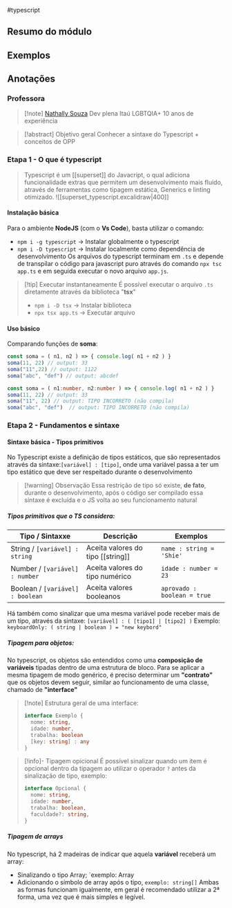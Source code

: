 #typescript

## Resumo do módulo

## Exemplos

## Anotações
### Professora
> [!note] [Nathally Souza](github.com/nathyts)
 > Dev plena Itaú
> LGBTQIA+
> 10 anos de experiência 

> [!abstract] Objetivo geral
> Conhecer a sintaxe do Typescript + conceitos de OPP

### Etapa 1 - O que é typescript
> Typescript é um [[superset]] do Javacript, o qual adiciona funcionalidade extras que permitem um desenvolvimento mais fluido, através de ferramentas como tipagem estática, Generics e linting otimizado.
> ![[superset_typescript.excalidraw|400]]

#### Instalação básica 
Para o ambiente **NodeJS** (com o **Vs Code**), basta utilizar o comando: 
- `npm i -g typescript` -> Instalar globalmente o typescript
- `npm i -D typescript` -> Instalar localmente como dependência de desenvolvimento
Os arquivos do typescript terminam em `.ts` e depende de transpilar o código para javascript puro através do comando `npx tsc app.ts` e em seguida executar o novo arquivo `app.js`.

>[!tip] Executar instantaneamente
>É possível executar o arquivo `.ts` diretamente através da biblioteca "**tsx**"
>- `npm i -D tsx` -> Instalar biblioteca
>- `npx tsx app.ts` -> Executar arquivo

#### Uso básico
Comparando funções de **soma**:
```js
const soma = ( n1, n2 ) => { console.log( n1 + n2 ) }
soma(11, 22) // output: 33
soma("11",22) // output: 1122
soma("abc", "def") // output: abcdef
```

```ts
const soma = ( n1:number, n2:number ) => { console.log( n1 + n2 ) }
soma(11, 22) // output: 33
soma("11", 22) // output: TIPO INCORRETO (não compila)
soma("abc", "def")  // output: TIPO INCORRETO (não compila)
```

### Etapa 2 - Fundamentos e sintaxe

#### Sintaxe básica - Tipos primitivos
No Typescript existe a definição de tipos estáticos, que são representados através da sintaxe:`[variável] : [tipo]`, onde uma variável passa a ter um tipo estático que deve ser respeitado durante o desenvolvimento
> [!warning] Observação
> Essa restrição de tipo só existe, **de fato**, durante o desenvolvimento, após o código ser compilado essa sintaxe é excluída e o JS volta ao seu funcionamento natural

##### Tipos primitivos que o TS considera:

| Tipo / Sintaxxe                  | Descrição                         | Exemplos                    |
| -------------------------------- | --------------------------------- | --------------------------- |
| String / `[variável] : string`   | Aceita valores do tipo [[string]] | `name : string = 'Shie'`    |
| Number / `[variável] : number`   | Aceita valores do tipo numérico   | `idade : number = 23`       |
| Boolean / `[variável] : boolean` | Aceita valores booleanos          | `aprovado : boolean = true` |

Há também como sinalizar que uma mesma variável pode receber mais de um tipo, através da sintaxe: `[variável] : ( [tipo1] | [tipo2] )`
	Exemplo: `keyboardOnly: ( string | boolean ) = "new keybord"`

##### Tipagem para objetos:
No typescript, os objetos são entendidos como uma **composição de variáveis** tipadas dentro de uma estrutura de bloco.
Para se aplicar a mesma tipagem de modo genérico, é preciso determinar um **"contrato"** que os objetos devem seguir, similar ao funcionamento de uma classe, chamado de **"interface"**

>[!note] Estrutura geral de uma interface:
>``` ts
>interface Exemplo {
>	nome: string,
>	idade: number,
>	trabalha: boolean
>	[key: string] : any
>} 
>```

>[!info]- Tipagem opicional
>É possível sinalizar quando um item é opcional dentro da tipagem ao utilizar o operador `?` antes da sinalização de tipo, exemplo:
> ```ts
> interface Opcional {
> 	nome: string,
> 	idade: number,
> 	trabalha: boolean,
> 	faculdade?: string,
> }
> ```

##### Tipagem de arrays
No typescript, há 2 madeiras de indicar que aquela **variável** receberá um array:
- Sinalizando o tipo Array; `exemplo: Array<string>
- Adicionando o símbolo de array após o tipo, `exemplo: string[]`
Ambas as formas funcionam igualmente, em geral é recomendado utilizar a 2ª forma, uma vez que é mais simples e legível.